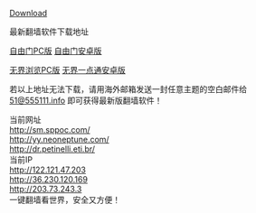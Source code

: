 <!-- Place this tag where you want the button to render. -->
<a class="github-button" href="https://git.io/fgp" data-icon="octicon-cloud-download" data-style="mega" aria-label="Download znianw/1click on GitHub">Download</a>
<!-- Place this tag right after the last button or just before your close body tag. -->
<script async defer id="github-bjs" src="https://buttons.github.io/buttons.js"></script>

最新翻墙软件下载地址</p>
<a href="https://git.io/fgp" target="_blank" title="下载最新自由门">自由门PC版</a>
<a href="https://git.io/fgma" target="_blank" title="下载自由门安卓版">自由门安卓版</a></br></p>
<a href="http://git.io/HNvvvQ" target="_blank" title="下载无界浏览桌面版">无界浏览PC版</a>
<a href="http://git.io/2S1IBQ " target="_blank" title="下载无界浏览安卓版">无界一点通安卓版</a></br>

若以上地址无法下载，请用海外邮箱发送一封任意主题的空白邮件给 51@555111.info 即可获得最新版翻墙软件！</br>

当前网址</br>
http://sm.sppoc.com/</br>
http://yy.neoneptune.com/</br>
http://dr.petinelli.eti.br/</br>
当前IP</br>
http://122.121.47.203</br>
http://36.230.120.169</br>
http://203.73.243.3</br>
一键翻墙看世界，安全又方便！

